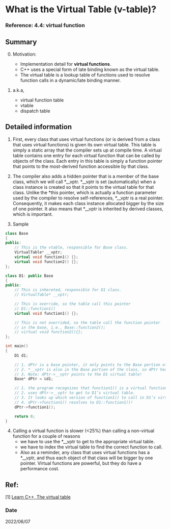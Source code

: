 # What is the Virtual Table (v-table)?
###  Reference: 4.4: virtual function
## Summary
0. Motivation:
    - Implementation detail for **virtual functions**.
    - C++ uses a special form of late binding known as the virtual table.
    - The virtual table is a lookup table of functions used to resolve function calls in a dynamic/late binding manner.
    
1. a.k.a, 
    - virtual function table
    - vtable
    - dispatch table


## Detailed information
1. First, every class that uses virtual functions (or is derived from a class that uses virtual functions) is given its own virtual table. This table is simply a static array that the compiler sets up at compile time. A virtual table contains one entry for each virtual function that can be called by objects of the class. Each entry in this table is simply a function pointer that points to the most-derived function accessible by that class.

2. The compiler also adds a hidden pointer that is a member of the base class, which we will call *__vptr. *__vptr is set (automatically) when a class instance is created so that it points to the virtual table for that class. Unlike the *this pointer, which is actually a function parameter used by the compiler to resolve self-references, *__vptr is a real pointer. Consequently, it makes each class instance allocated bigger by the size of one pointer. It also means that *__vptr is inherited by derived classes, which is important.

3. Sample
~~~c++
class Base
{
public:
    // This is the vtable, responsible for Base class.
    VirtualTable* __vptr; 
    virtual void function1() {};
    virtual void function2() {};
};

class D1: public Base
{
public:
    // This is inhereted, responsible for D1 class.
    // VirtualTable* __vptr; 

    // This is override, so the table call this pointer
    // D1::function1()
    virtual void function1() {}; 

    // This is not overrided, so the table call the function pointer 
    // in the base, i.e., Base::function2();
    // virtual void function2(){}; 
};

int main()
{
    D1 d1;

    // 1. dPtr is a base pointer, it only points to the Base portion of d1
    // 2. *__vptr is also in the Base portion of the class, so dPtr has access to this pointer.
    // 3. Note: dPtr->__vptr points to the D1 virtual table! 
    Base* dPtr = &d1;

    // 1. the program recognizes that function1() is a virtual function.
    // 2. uses dPtr->__vptr to get to D1’s virtual table.
    // 3. It looks up which version of function1() to call in D1’s virtual table, D1::function1().
    // 4. dPtr->function1() resolves to D1::function1()!
    dPtr->function1();

    return 0;
}
~~~

4. Calling a virtual function is slower (<25%) than calling a non-virtual function for a couple of reasons
    - we have to use the *__vptr to get to the appropriate virtual table.
    - we have to index the virtual table to find the correct function to call.
    - Also as a reminder, any class that uses virtual functions has a *__vptr, and thus each object of that class will be bigger by one pointer. Virtual functions are powerful, but they do have a performance cost.


## Ref:
[1] [Learn C++, The virtual table](https://www.learncpp.com/cpp-tutorial/the-virtual-table/)

### Date
2022/06/07